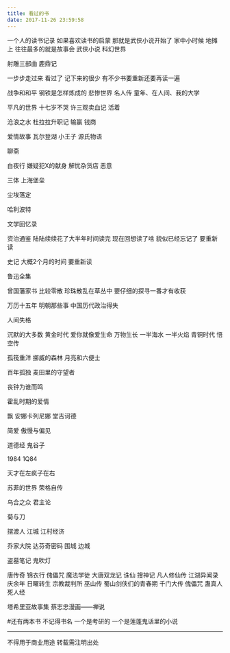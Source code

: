 ```yaml
---
title: 看过的书
date: 2017-11-26 23:59:58
---
```

一个人的读书记录
如果喜欢读书的启蒙 那就是武侠小说开始了
家中小时候 地摊上 往往最多的就是故事会 武侠小说 科幻世界

射雕三部曲 鹿鼎记

一步步走过来 看过了 记下来的很少 有不少书要重新还要再读一遍

战争和和平 钢铁是怎样炼成的 悲惨世界 名人传 童年、在人间、我的大学

平凡的世界 十七岁不哭 许三观卖血记 活着

沧浪之水 杜拉拉升职记 输赢 钱商

爱情故事 瓦尔登湖 小王子 源氏物语

聊斋

白夜行 嫌疑犯X的献身 解忧杂货店 恶意

三体 上海堡垒

尘埃落定

哈利波特

文学回忆录

资治通鉴 陆陆续续花了大半年时间读完 现在回想读了啥 貌似已经忘记了 要重新读

史记 大概2个月的时间 要重新读

鲁迅全集

曾国藩家书 比较零散 珍珠散乱在草丛中 要仔细的探寻一番才有收获

万历十五年 明朝那些事 中国历代政治得失

人间失格

沉默的大多数
黄金时代
爱你就像爱生命
万物生长
一半海水 一半火焰
青铜时代
悟空传

孤筏重洋 挪威的森林 月亮和六便士

百年孤独 麦田里的守望者

丧钟为谁而鸣

霍乱时期的爱情

飘 安娜卡列尼娜 堂吉诃德

简爱 傲慢与偏见

道德经 鬼谷子

1984 1Q84

天才在左疯子在右

苏菲的世界 荣格自传

乌合之众 君主论

菊与刀

摆渡人 江城 江村经济

乔家大院 达芬奇密码 围城 边城

盗墓笔记 鬼吹灯

唐传奇 锦衣行 傀儡咒 魔法学徒 大唐双龙记 诛仙 搜神记 凡人修仙传 江湖异闻录 庆余年 日曜转生 宗教裁判所 巫山传 蜀山剑侠们的青春期 千门大传 傀儡咒 蛊真人 死人经
 
塔希里亚故事集
蔡志忠漫画——禅说

#还有两本书 不记得书名 一个是考研的 一个是莲蓬鬼话里的小说

----------------
不得用于商业用途 转载需注明出处

